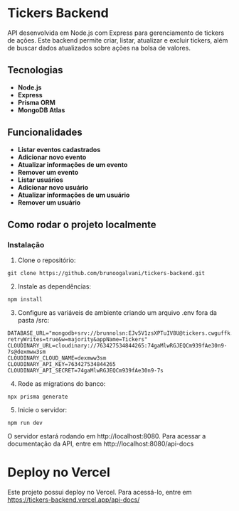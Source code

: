 # Tickers Backend

API desenvolvida em Node.js com Express para gerenciamento de tickers de ações. Este backend permite criar, listar, atualizar e excluir tickers, além de buscar dados atualizados sobre ações na bolsa de valores.

## Tecnologias

- **Node.js**
- **Express**
- **Prisma ORM**
- **MongoDB Atlas**


## Funcionalidades

- **Listar eventos cadastrados**
- **Adicionar novo evento**
- **Atualizar informações de um evento**
- **Remover um evento**
- **Listar usuários**
- **Adicionar novo usuário**
- **Atualizar informações de um usuário**
- **Remover um usuário**

## Como rodar o projeto localmente

### Instalação

1. Clone o repositório:

```
git clone https://github.com/brunoogalvani/tickers-backend.git
```

2. Instale as dependências:

```
npm install
```

3. Configure as variáveis de ambiente criando um arquivo .env fora da pasta /src:

```
DATABASE_URL="mongodb+srv://brunnolsn:EJv5V1zsXPTuIV8U@tickers.cwguffk.mongodb.net/Tickers?retryWrites=true&w=majority&appName=Tickers"
CLOUDINARY_URL=cloudinary://763427534844265:74gaMlwRGJEQCm939fAe30n9-7s@dexmww3sm
CLOUDINARY_CLOUD_NAME=dexmww3sm
CLOUDINARY_API_KEY=763427534844265
CLOUDINARY_API_SECRET=74gaMlwRGJEQCm939fAe30n9-7s
```

4. Rode as migrations do banco:

```
npx prisma generate
```

5. Inicie o servidor:

```
npm run dev
```

O servidor estará rodando em http://localhost:8080.
Para acessar a documentação da API, entre em http://localhost:8080/api-docs

# Deploy no Vercel

Este projeto possui deploy no Vercel.
Para acessá-lo, entre em https://tickers-backend.vercel.app/api-docs/
